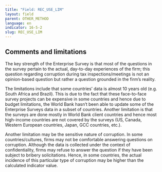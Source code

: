 ```yaml
---
title: "Field: REC_USE_LIM"
layout: field
parent: OTHER_METHOD
language: en
indicator: 16-5-2
slug: REC_USE_LIM
---
```

## Comments and limitations

The key strength of the Enterprise Survey is that most of the questions in the survey pertain to the actual, day-to-day experiences of the firm; this question regarding corruption during tax inspections/meetings is not an opinion-based question but rather a question grounded in the firm’s reality.

The limitations include that some countries’ data is almost 10 years old (e.g. South Africa and Brazil). This is due to the fact that these face-to-face survey projects can be expensive in some countries and hence due to budget limitations, the World Bank hasn’t been able to update some of the Enterprise Surveys data in a subset of countries. Another limitation is that the surveys are done mostly in World Bank client countries and hence most high-income countries are not covered by the surveys (US, Canada, Western European countries, Japan, GCC countries, etc.).

Another limitation may be the sensitive nature of corruption. In some countries/cultures, firms may not be comfortable answering questions on corruption. Although the data is collected under the context of confidentiality, firms may refuse to answer the question if they have been subject to bribery solicitations. Hence, in some countries, the actual incidence of this particular type of corruption may be higher than the calculated indicator value.